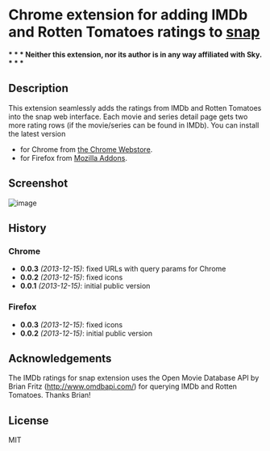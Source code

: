 # Chrome extension for adding IMDb and Rotten Tomatoes ratings to [snap](https://www.skysnap.de)
__* * * Neither this extension, nor its author is in any way affiliated with Sky. * * *__

## Description
This extension seamlessly adds the ratings from IMDb and Rotten Tomatoes into the snap web interface.
Each movie and series detail page gets two more rating rows (if the movie/series can be found in IMDb).
You can install the latest version

* for Chrome from [the Chrome Webstore](https://chrome.google.com/webstore/detail/iggklifnhdipibkndbiejbhfdiokannj).
* for Firefox from [Mozilla Addons](https://addons.mozilla.org/de/firefox/addon/snap-ratings/).

## Screenshot

![image](https://raw.github.com/joscha/snap-imdb-ratings/master/artwork/screenshot.png)

## History
### Chrome
* **0.0.3** _(2013-12-15)_: fixed URLs with query params for Chrome
* **0.0.2** _(2013-12-15)_: fixed icons
* **0.0.1** _(2013-12-15)_: initial public version

### Firefox
* **0.0.3** _(2013-12-15)_: fixed icons
* **0.0.2** _(2013-12-15)_: initial public version

## Acknowledgements
The IMDb ratings for snap extension uses the Open Movie Database API by Brian Fritz (http://www.omdbapi.com/) for querying IMDb and Rotten Tomatoes. Thanks Brian!

## License
MIT
